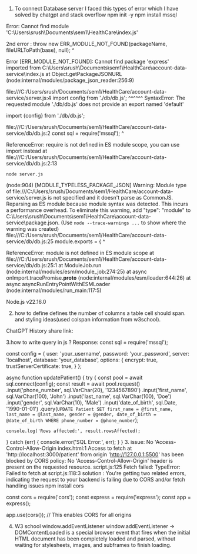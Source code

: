 
1. To connect Database server I faced this types of error which I have solved by chatgpt and stack overflow
npm init -y
npm install mssql

Error: Cannot find module 'C:\Users\srush\Documents\sem1\HealthCare\index.js'

  2nd error : throw new ERR_MODULE_NOT_FOUND(packageName, fileURLToPath(base), null);
        ^

Error [ERR_MODULE_NOT_FOUND]: Cannot find package 'express' imported from C:\Users\srush\Documents\sem1\HealthCare\account-data-service\index.js
    at Object.getPackageJSONURL (node:internal/modules/package_json_reader:256:9)


file:///C:/Users/srush/Documents/sem1/HealthCare/account-data-service/server.js:4
import config from './db/db.js';
       ^^^^^^
SyntaxError: The requested module './db/db.js' does not provide an export named 'default'

import  {config} from './db/db.js';

file:///C:/Users/srush/Documents/sem1/HealthCare/account-data-service/db/db.js:2
const sql = require('mssql');
            ^

ReferenceError: require is not defined in ES module scope, you can use import instead
    at file:///C:/Users/srush/Documents/sem1/HealthCare/account-data-service/db/db.js:2:13
	
	node server.js
(node:904) [MODULE_TYPELESS_PACKAGE_JSON] Warning: Module type of file:///C:/Users/srush/Documents/sem1/HealthCare/account-data-service/server.js is not specified and it doesn't parse as CommonJS.
Reparsing as ES module because module syntax was detected. This incurs a performance overhead.
To eliminate this warning, add "type": "module" to C:\Users\srush\Documents\sem1\HealthCare\account-data-service\package.json.
(Use `node --trace-warnings ...` to show where the warning was created)
file:///C:/Users/srush/Documents/sem1/HealthCare/account-data-service/db/db.js:25
module.exports = {
^

ReferenceError: module is not defined in ES module scope
    at file:///C:/Users/srush/Documents/sem1/HealthCare/account-data-service/db/db.js:25:1
    at ModuleJob.run (node:internal/modules/esm/module_job:274:25)
    at async onImport.tracePromise.__proto__ (node:internal/modules/esm/loader:644:26)
    at async asyncRunEntryPointWithESMLoader (node:internal/modules/run_main:117:5)

Node.js v22.16.0

2. how to define defines the number of columns a table cell should span. and styling ideas(used colspan information from w3school).

ChatGPT History share link: 


3.how to write query in js ?
Response: 
const sql = require('mssql');

const config = {
  user: 'your_username',
  password: 'your_password',
  server: 'localhost',
  database: 'your_database',
  options: {
    encrypt: true,
    trustServerCertificate: true,
  }
};

async function updatePatient() {
  try {
    const pool = await sql.connect(config);
    const result = await pool.request()
      .input('phone_number', sql.VarChar(20), '1234567890')
      .input('first_name', sql.VarChar(100), 'John')
      .input('last_name', sql.VarChar(100), 'Doe')
      .input('gender', sql.VarChar(10), 'Male')
      .input('date_of_birth', sql.Date, '1990-01-01')
      .query(`
        UPDATE Patient
        SET first_name = @first_name,
            last_name = @last_name,
            gender = @gender,
            date_of_birth = @date_of_birth
        WHERE phone_number = @phone_number
      `);

    console.log('Rows affected:', result.rowsAffected);
  } catch (err) {
    console.error('SQL Error:', err);
  }
}
3. issue:  No 'Access-Control-Allow-Origin
index.html:1  Access to fetch at 'http://localhost:3000/patient' from origin 'http://127.0.0.1:5500' has been blocked by CORS policy: No 'Access-Control-Allow-Origin' header is present on the requested resource.
script.js:125  Fetch failed: TypeError: Failed to fetch
    at script.js:118:3
solution :
You're getting two related errors, indicating the request to your backend is failing due to CORS and/or fetch handling issues
npm install cors

const cors = require('cors');
const express = require('express');
const app = express();

app.use(cors()); // This enables CORS for all origins

4. W3 school window.addEventListener 
window.addEventListener -> DOMContentLoaded is a special browser event that fires when the initial HTML document has been completely loaded and parsed, without waiting for stylesheets, images, and subframes to finish loading.
